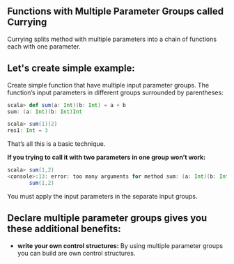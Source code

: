 ## Functions with Multiple Parameter Groups called Currying
Currying splits method with multiple parameters into a chain of functions each with one parameter.

## Let's create simple example:

Create simple function that have multiple input parameter groups.  The function’s input parameters in different groups surrounded by parentheses:
```scala
scala> def sum(a: Int)(b: Int) = a + b
sum: (a: Int)(b: Int)Int

scala> sum(1)(2)
res1: Int = 3
```
That’s all this is a basic technique.

**If you trying to call it with two parameters in one group won’t work:**
```scala
scala> sum(1,2)
<console>:13: error: too many arguments for method sum: (a: Int)(b: Int)Int
       sum(1,2)
```
You must apply the input parameters in the separate input groups.

## Declare multiple parameter groups gives you these additional benefits:

 - **write your own control structures:** By using multiple parameter groups you can build are own control structures.

<!--stackedit_data:
eyJoaXN0b3J5IjpbLTI5MDQ4OTE3OSwyMDM2Njg2NjEyLDQ2OD
k5MDI5NiwxMjc0OTY1ODUyLDgxNzg2MTgxMyw1MjEyNzQyOTMs
LTMwNzI5MjQ3LDEyMTUxMzI1MzIsLTEzNDMxODYwNDcsMTg2Nj
M3MzAxMywtMTE5Mjc3NDc1NSw5NzYxNDc0NzMsLTg5Mzc2ODg0
LC0xMDc5NDM0MTM3LC01NjUxMTM2MzcsLTE1Njk5MDQxNDIsMT
gxNDgzNDQyNywyMDI3MDU2NjczLC0xMjU5ODkwMDYxLC0xNDUz
NjgwNjldfQ==
-->